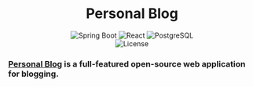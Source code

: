 <div align="center">

# Personal Blog

![Spring Boot](https://img.shields.io/badge/Spring%20Boot-3.x-blue?logo=springboot)
![React](https://img.shields.io/badge/React-18-blue?logo=react)
![PostgreSQL](https://img.shields.io/badge/PostgreSQL-15-blue?logo=postgresql)  
![License](https://img.shields.io/badge/license-GPLv3-green)

</div>

### [Personal Blog](readme_en.md) is a full-featured open-source web application for blogging.